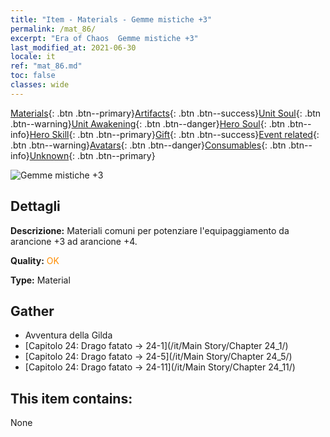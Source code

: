 ```yaml
---
title: "Item - Materials - Gemme mistiche +3"
permalink: /mat_86/
excerpt: "Era of Chaos  Gemme mistiche +3"
last_modified_at: 2021-06-30
locale: it
ref: "mat_86.md"
toc: false
classes: wide
---
```

 [Materials](/ItemsIT/){: .btn .btn--primary}[Artifacts](/ItemsIT/Artifacts/){: .btn .btn--success}[Unit Soul](/ItemsIT/UnitSoul/){: .btn .btn--warning}[Unit Awakening](/ItemsIT/UnitAwakening/){: .btn .btn--danger}[Hero Soul](/ItemsIT/HeroSoul/){: .btn .btn--info}[Hero Skill](/ItemsIT/HeroSkill/){: .btn .btn--primary}[Gift](/ItemsIT/Gift/){: .btn .btn--success}[Event related](/ItemsIT/Events/){: .btn .btn--warning}[Avatars](/ItemsIT/Avatars/){: .btn .btn--danger}[Consumables](/ItemsIT/Consumables/){: .btn .btn--info}[Unknown](/ItemsIT/Unknown/){: .btn .btn--primary}

 ![Gemme mistiche +3](/images/t/i_cailiao_baoshi3.png)

## Dettagli
 **Descrizione:** Materiali comuni per potenziare l'equipaggiamento da arancione +3 ad arancione +4.

 **Quality:** <span style="color: #FF8C00">OK</span>

 **Type:** Material

## Gather

*    Avventura della Gilda 
*    [Capitolo 24: Drago fatato -> 24-1](/it/Main Story/Chapter 24_1/) 
*    [Capitolo 24: Drago fatato -> 24-5](/it/Main Story/Chapter 24_5/) 
*    [Capitolo 24: Drago fatato -> 24-11](/it/Main Story/Chapter 24_11/) 

## This item contains:

  None


